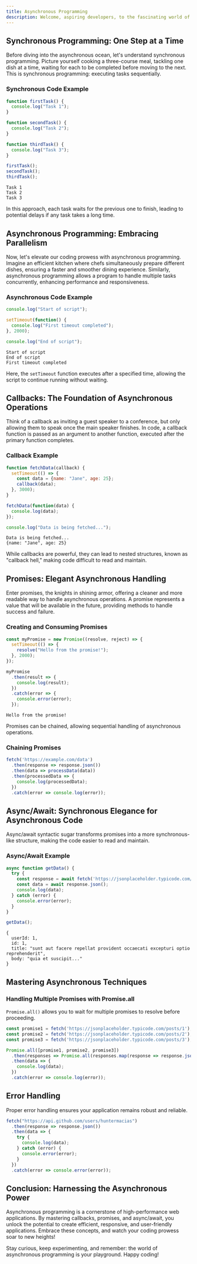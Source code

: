 ```yaml
---
title: Asynchronous Programming
description: Welcome, aspiring developers, to the fascinating world of asynchronous programming! Imagine a bustling orchestra, each musician playing their part independently yet harmoniously, creating a magnificent symphony. This is the essence of asynchronous programming in the realm of coding. Let’s embark on a journey to explore how JavaScript handles multiple tasks simultaneously, ensuring our applications run efficiently and responsively.
---
```


## Synchronous Programming: One Step at a Time

Before diving into the asynchronous ocean, let's understand synchronous programming. Picture yourself cooking a three-course meal, tackling one dish at a time, waiting for each to be completed before moving to the next. This is synchronous programming: executing tasks sequentially.

### Synchronous Code Example

```js [synchronous-ex.js] copy
function firstTask() {
  console.log("Task 1");
}

function secondTask() {
  console.log("Task 2");
}

function thirdTask() {
  console.log("Task 3");  
}

firstTask();
secondTask();
thirdTask();
```

```
Task 1
Task 2
Task 3
```

In this approach, each task waits for the previous one to finish, leading to potential delays if any task takes a long time.

## Asynchronous Programming: Embracing Parallelism
Now, let's elevate our coding prowess with asynchronous programming. Imagine an efficient kitchen where chefs simultaneously prepare different dishes, ensuring a faster and smoother dining experience. Similarly, asynchronous programming allows a program to handle multiple tasks concurrently, enhancing performance and responsiveness.

### Asynchronous Code Example
```js [async.js] copy
console.log("Start of script");

setTimeout(function() {
  console.log("First timeout completed");
}, 2000);

console.log("End of script");
```

```
Start of script
End of script
First timeout completed
```

Here, the `setTimeout` function executes after a specified time, allowing the script to continue running without waiting.

## Callbacks: The Foundation of Asynchronous Operations
Think of a callback as inviting a guest speaker to a conference, but only allowing them to speak once the main speaker finishes. In code, a callback function is passed as an argument to another function, executed after the primary function completes.

### Callback Example
```js [callback-ex.js] copy
function fetchData(callback) {
  setTimeout(() => {
    const data = {name: "Jane", age: 25};
    callback(data);
  }, 3000);
}

fetchData(function(data) {
  console.log(data);
});

console.log("Data is being fetched...");
```
```
Data is being fetched...
{name: "Jane", age: 25}
```

While callbacks are powerful, they can lead to nested structures, known as "callback hell," making code difficult to read and maintain.

## Promises: Elegant Asynchronous Handling
Enter promises, the knights in shining armor, offering a cleaner and more readable way to handle asynchronous operations. A promise represents a value that will be available in the future, providing methods to handle success and failure.

### Creating and Consuming Promises
```js [create-promise.js] copy
const myPromise = new Promise((resolve, reject) => {
  setTimeout(() => {
    resolve("Hello from the promise!");
  }, 2000);
});

myPromise
  .then(result => {
    console.log(result);
  })
  .catch(error => {
    console.error(error);
  });
```
```
Hello from the promise!
```

Promises can be chained, allowing sequential handling of asynchronous operations.

### Chaining Promises
```js [chaining-promises.js] copy
fetch('https://example.com/data')
  .then(response => response.json())
  .then(data => processData(data))
  .then(processedData => {
    console.log(processedData);
  })
  .catch(error => console.log(error));
```

## Async/Await: Synchronous Elegance for Asynchronous Code
Async/await syntactic sugar transforms promises into a more synchronous-like structure, making the code easier to read and maintain.

### Async/Await Example
```js [async-await.js] 
async function getData() {
  try {
    const response = await fetch('https://jsonplaceholder.typicode.com/posts/1');
    const data = await response.json();
    console.log(data);
  } catch (error) {
    console.error(error);
  }
}

getData();
```
```
{
  userId: 1,
  id: 1,
  title: "sunt aut facere repellat provident occaecati excepturi optio reprehenderit",
  body: "quia et suscipit..."
}
```

## Mastering Asynchronous Techniques
### Handling Multiple Promises with Promise.all
`Promise.all()` allows you to wait for multiple promises to resolve before proceeding.

```js [promise-all.js] {5} copy
const promise1 = fetch('https://jsonplaceholder.typicode.com/posts/1');
const promise2 = fetch('https://jsonplaceholder.typicode.com/posts/2');
const promise3 = fetch('https://jsonplaceholder.typicode.com/posts/3');

Promise.all([promise1, promise2, promise3])
  .then(responses => Promise.all(responses.map(response => response.json())))
  .then(data => {
    console.log(data);
  })
  .catch(error => console.log(error));
```

## Error Handling
Proper error handling ensures your application remains robust and reliable.

```js [error-handling.js] copy
fetch("https://api.github.com/users/huntermacias")
  .then(response => response.json())
  .then(data => {
    try {
      console.log(data);
    } catch (error) {
      console.error(error);
    }
  })
  .catch(error => console.error(error));
```

## Conclusion: Harnessing the Asynchronous Power
Asynchronous programming is a cornerstone of high-performance web applications. By mastering callbacks, promises, and async/await, you unlock the potential to create efficient, responsive, and user-friendly applications. Embrace these concepts, and watch your coding prowess soar to new heights!

Stay curious, keep experimenting, and remember: the world of asynchronous programming is your playground. Happy coding!